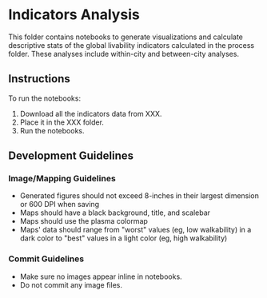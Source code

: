 # Indicators Analysis

This folder contains notebooks to generate visualizations and calculate descriptive stats of the global livability indicators calculated in the process folder. These analyses include within-city and between-city analyses.

## Instructions

To run the notebooks:

  1. Download all the indicators data from XXX.
  2. Place it in the XXX folder.
  3. Run the notebooks.

## Development Guidelines

### Image/Mapping Guidelines

  - Generated figures should not exceed 8-inches in their largest dimension or 600 DPI when saving
  - Maps should have a black background, title, and scalebar
  - Maps should use the plasma colormap
  - Maps' data should range from "worst" values (eg, low walkability) in a dark color to "best" values in a light color (eg, high walkability)

### Commit Guidelines

  - Make sure no images appear inline in notebooks.
  - Do not commit any image files.

